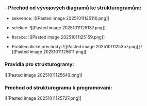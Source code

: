 ### - Přechod od vývojových diagramů ke strukturogramům:
- sekvence: 
![[Pasted image 20251011125110.png]]
- selekce:
![[Pasted image 20251011125137.png]]

- Iterace:
![[Pasted image 20251011125159.png]]
- Problematické přechody:
![[Pasted image 20251011125357.png]]
![[Pasted image 20251011125611.png]]

### Pravidla pro strukturogramy:
![[Pasted image 20251011125649.png]]

### Prechod od strukturogramu k programovani:
![[Pasted image 20251011125727.png]]

